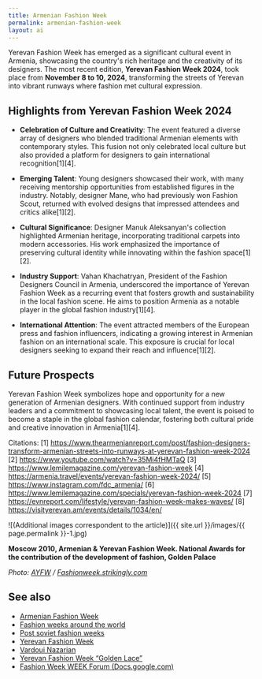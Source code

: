 ```yaml
---
title: Armenian Fashion Week
permalink: armenian-fashion-week
layout: ai
---
```


Yerevan Fashion Week has emerged as a significant cultural event in Armenia, showcasing the country's rich heritage and the creativity of its designers. The most recent edition, **Yerevan Fashion Week 2024**, took place from **November 8 to 10, 2024**, transforming the streets of Yerevan into vibrant runways where fashion met cultural expression.

## Highlights from Yerevan Fashion Week 2024

- **Celebration of Culture and Creativity**: The event featured a diverse array of designers who blended traditional Armenian elements with contemporary styles. This fusion not only celebrated local culture but also provided a platform for designers to gain international recognition[1][4].

- **Emerging Talent**: Young designers showcased their work, with many receiving mentorship opportunities from established figures in the industry. Notably, designer Mane, who had previously won Fashion Scout, returned with evolved designs that impressed attendees and critics alike[1][2].

- **Cultural Significance**: Designer Manuk Aleksanyan's collection highlighted Armenian heritage, incorporating traditional carpets into modern accessories. His work emphasized the importance of preserving cultural identity while innovating within the fashion space[1][2].

- **Industry Support**: Vahan Khachatryan, President of the Fashion Designers Council in Armenia, underscored the importance of Yerevan Fashion Week as a recurring event that fosters growth and sustainability in the local fashion scene. He aims to position Armenia as a notable player in the global fashion industry[1][4].

- **International Attention**: The event attracted members of the European press and fashion influencers, indicating a growing interest in Armenian fashion on an international scale. This exposure is crucial for local designers seeking to expand their reach and influence[1][2].

## Future Prospects

Yerevan Fashion Week symbolizes hope and opportunity for a new generation of Armenian designers. With continued support from industry leaders and a commitment to showcasing local talent, the event is poised to become a staple in the global fashion calendar, fostering both cultural pride and creative innovation in Armenia[1][4].

Citations:
[1] https://www.thearmenianreport.com/post/fashion-designers-transform-armenian-streets-into-runways-at-yerevan-fashion-week-2024
[2] https://www.youtube.com/watch?v=35Mi4fHMTaQ
[3] https://www.lemilemagazine.com/yerevan-fashion-week
[4] https://armenia.travel/events/yerevan-fashion-week-2024/
[5] https://www.instagram.com/fdc_armenia/
[6] https://www.lemilemagazine.com/specials/yerevan-fashion-week-2024
[7] https://evnreport.com/lifestyle/yerevan-fashion-week-makes-waves/
[8] https://visityerevan.am/events/details/1034/en/

![(Additional images correspondent to the article)]({{ site.url }}/images/{{ page.permalink }}-1.jpg)

**Moscow 2010, Armenian & Yerevan Fashion Week. National Awards for the contribution of the development of fashion, Golden Palace**

*Photo: [AYFW](fashionweek.strikingly.com) / [Fashionweek.strikingly.com](fashionweek.strikingly.com)*

## See also

+ [Armenian Fashion Week](armenian-fashion-week)
+ [Fashion weeks around the world](fashion-weeks-around-the-world)
+ [Post soviet fashion weeks](post-soviet-fashion-weeks)
+ [Yerevan Fashion Week](yerevan-fashion-week)
+ [Vardoui Nazarian](vardoui-nazarian)
+ [Yerevan Fashion Week “Golden Lace”](yerevan-fashion-week-golden-lace)
+ [Fashion Week WEEK Forum (Docs.google.com)](https://docs.google.com/forms/d/e/1FAIpQLScy7ZmXMJ0XstLk-osNyBW_iZncRw0xDIKAWRP98WNkPP_MYQ/viewform)
